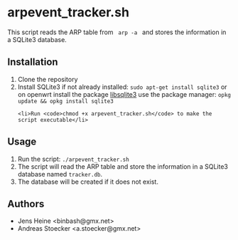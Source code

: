 <!DOCTYPE html>
<html>
<head>
  <meta charset="utf-8">
</head>
<body>
  <h1>arpevent_tracker.sh</h1>

  <p>This script reads the ARP table from <code> arp -a </code> and stores the information in a SQLite3 database.</p>

  <h2>Installation</h2>

  <ol>
    <li>Clone the repository</li>
    <li>Install SQLite3 if not already installed: <code>sudo apt-get install sqlite3</code> or on openwrt install the package <a href="https://openwrt.org/packages/pkgdata_owrt18_6/libsqlite3">libsqlite3</a> use the package manager: <code>opkg update && opkg install sqlite3</code></li></li>
    
    <li>Run <code>chmod +x arpevent_tracker.sh</code> to make the script executable</li>
  </ol>

  <h2>Usage</h2>

  <ol>
    <li>Run the script: <code>./arpevent_tracker.sh</code></li>
    <li>The script will read the ARP table and store the information in a SQLite3 database named <code>tracker.db</code>.</li>
    <li>The database will be created if it does not exist.</li>
  </ol>

  <h2>Authors</h2>

  <ul>
    <li>Jens Heine &lt;binbash@gmx.net&gt;</li>
    <li>Andreas Stoecker &lt;a.stoecker@gmx.net&gt;</li>
  </ul>
</body>
</html>
